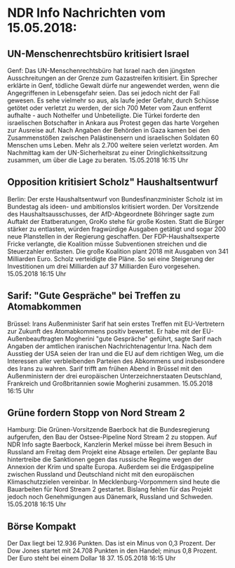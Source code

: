 # NDR Info Nachrichten vom 15.05.2018:


## UN-Menschenrechtsbüro kritisiert Israel
Genf: Das UN-Menschenrechtsbüro hat Israel nach den jüngsten Ausschreitungen an der Grenze zum Gazastreifen kritisiert. Ein Sprecher erklärte in Genf, tödliche Gewalt dürfe nur angewendet werden, wenn die Angegriffenen in Lebensgefahr seien. Das sei jedoch nicht der Fall gewesen. Es sehe vielmehr so aus, als laufe jeder Gefahr, durch Schüsse getötet oder verletzt zu werden, der sich 700 Meter vom Zaun entfernt aufhalte - auch Nothelfer und Unbeteiligte. Die Türkei forderte den israelischen Botschafter in Ankara aus Protest gegen das harte Vorgehen zur Ausreise auf. Nach Angaben der Behörden in Gaza kamen bei den Zusammenstößen zwischen Palästinensern und israelischen Soldaten 60 Menschen ums Leben. Mehr als 2.700 weitere seien verletzt worden. Am Nachmittag kam der UN-Sicherheitsrat zu einer Dringlichkeitssitzung zusammen, um über die Lage zu beraten. 15.05.2018 16:15 Uhr 

## Opposition kritisiert Scholz" Haushaltsentwurf
Berlin: Der erste Haushaltsentwurf von Bundesfinanzminister Scholz ist im Bundestag als ideen- und ambitionslos kritisiert worden. Der Vorsitzende des Haushaltsausschusses, der AfD-Abgeordnete Böhringer sagte zum Auftakt der Etatberatungen, GroKo stehe für große Kosten. Statt die Bürger stärker zu entlasten, würden fragwürdige Ausgaben getätigt und sogar 200 neue Planstellen in der Regierung geschaffen. Der FDP-Haushaltsexperte Fricke verlangte, die Koalition müsse Subventionen streichen und die Steuerzahler entlasten. Die große Koalition plant 2018 mit Ausgaben von 341 Milliarden Euro. Scholz verteidigte die Pläne. So sei eine Steigerung der Investitionen um drei Milliarden auf 37 Milliarden Euro vorgesehen. 15.05.2018 16:15 Uhr 

## Sarif: "Gute Gespräche" bei Treffen zu Atomabkommen
Brüssel: Irans Außenminister Sarif hat sein erstes Treffen mit EU-Vertretern zur Zukunft des Atomabkommens positiv bewertet. Er habe mit der EU-Außenbeauftragten Mogherini "gute Gespräche" geführt, sagte Sarif nach Angaben der amtlichen iranischen Nachrichtenagentur Irna. Nach dem Ausstieg der USA seien der Iran und die EU auf dem richtigen Weg, um die Interessen aller verbleibenden Parteien des Abkommens und insbesondere des Irans zu wahren. Sarif trifft am frühen Abend in Brüssel mit den Außenministern der drei europäischen Unterzeichnerstaaten Deutschland, Frankreich und Großbritannien sowie Mogherini zusammen. 15.05.2018 16:15 Uhr 

## Grüne fordern Stopp von Nord Stream 2
Hamburg: Die Grünen-Vorsitzende Baerbock hat die Bundesregierung aufgerufen, den Bau der Ostsee-Pipeline Nord Stream 2 zu stoppen. Auf NDR Info sagte Baerbock, Kanzlerin Merkel müsse bei ihrem Besuch in Russland am Freitag dem Projekt eine Absage erteilen. Der geplante Bau hintertreibe die Sanktionen gegen das russische Regime wegen der Annexion der Krim und spalte Europa. Außerdem sei die Erdgaspipeline zwischen Russland und Deutschland nicht mit den europäischen Klimaschutzzielen vereinbar. In Mecklenburg-Vorpommern sind heute die Bauarbeiten für Nord Stream 2 gestartet. Bislang fehlen für das Projekt jedoch noch Genehmigungen aus Dänemark, Russland und Schweden. 15.05.2018 16:15 Uhr 

## Börse Kompakt
Der Dax liegt bei 12.936 Punkten. Das ist ein  Minus von 0,3 Prozent. Der Dow Jones startet mit 24.708 Punkten in den Handel; minus 0,8 Prozent. Der Euro steht bei einem Dollar 18 37. 15.05.2018 16:15 Uhr 
